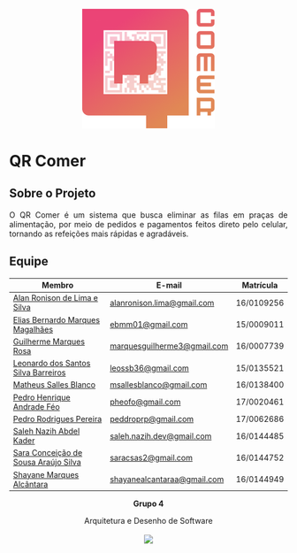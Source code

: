 
<p align="center"><a href="https://fga-desenho-2019-2.github.io/Wiki/" target="_blank"><img width="240"src="https://raw.githubusercontent.com/fga-desenho-2019-2/Wiki/develop/docs/assets/img/QRComer.png"></a></p>


# QR Comer

## Sobre o Projeto   

<p align="justify">O QR Comer é um sistema que busca eliminar as filas em praças de alimentação, por meio de pedidos e pagamentos feitos direto pelo celular, tornando as refeições mais rápidas e agradáveis.</p>
 

## Equipe

|Membro|E-mail|Matrícula|
|------|------|---------|
|[Alan Ronison de Lima e Silva](https://github.com/alanrslima)|alanronison.lima@gmail.com|16/0109256|
|[Elias Bernardo Marques Magalhães](https://github.com/ebmm01)|ebmm01@gmail.com|15/0009011|
|[Guilherme Marques Rosa](https://github.com/guilhesme23)|marquesguilherme3@gmail.com|16/0007739|
|[Leonardo dos Santos Silva Barreiros](https://github.com/leossb36)|leossb36@gmail.com|15/0135521|
|[Matheus Salles Blanco](https://github.com/MatheusBlanco)|msallesblanco@gmail.com|16/0138400|
|[Pedro Henrique Andrade Féo](https://github.com/phe0)|pheofo@gmail.com|17/0020461|
|[Pedro Rodrigues Pereira](https://github.com/pedro-prp)|peddroprp@gmail.com|17/0062686|
|[Saleh Nazih Abdel Kader](https://github.com/devsalula)|saleh.nazih.dev@gmail.com|16/0144485|
|[Sara Conceição de Sousa Araújo Silva](https://github.com/silvasara)|saracsas2@gmail.com|16/0144752|
|[Shayane Marques Alcântara](https://github.com/shayanealcantara)|shayanealcantaraa@gmail.com|16/0144949|



<p align="center"><b>Grupo 4</b></p>
<p align="center">Arquitetura e Desenho de Software<br /><br />
<a href="https://fga.unb.br" target="_blank"><img width="230"src="https://4.bp.blogspot.com/-0aa6fAFnSnA/VzICtBQgciI/AAAAAAAARn4/SxVsQPFNeE0fxkCPVgMWbhd5qIEAYCMbwCLcB/s1600/unb-gama.png"></a>
</p>
